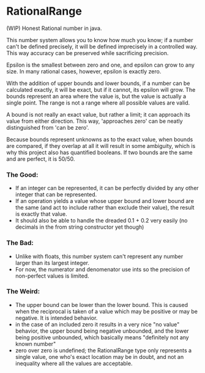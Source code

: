 # RationalRange
(WIP) Honest Rational number in java.

This number system allows you to know how much you know; if a number can't be defined precisely, it will be defined imprecisely in a controlled way. This way accuracy can be preserved while sacrificing precision.

Epsilon is the smallest between zero and one, and epsilon can grow to any size. In many rational cases, however, epsilon is exactly zero. 

With the addition of upper bounds and lower bounds, if a number can be calculated exactly, it will be exact, but if it cannot, its epsilon will grow. The bounds represent an area where the value is, but the value is actually a single point. The range is not a range where all possible values are valid.

A bound is not really an exact value, but rather a limit; it can approach its value from either direction. This way, 'approaches zero' can be neatly distinguished from 'can be zero'.

Because bounds represent unknowns as to the exact value, when bounds are compared, if they overlap at all it will result in some ambiguity, which is why this project also has quantified booleans. If two bounds are the same and are perfect, it is 50/50.

### The Good:
- If an integer can be represented, it can be perfectly divided by any other integer that can be represented. 
- If an operation yields a value whose upper bound and lower bound are the same (and act to include rather than exclude their value), the result is exactly that value.
- It should also be able to handle the dreaded 0.1 + 0.2 very easily 
(no decimals in the from string constructor yet though)

### The Bad:
- Unlike with floats, this number system can't represent any number larger than its largest integer.
- For now, the numerator and denomenator use ints so the precision of non-perfect values is limited.

### The Weird:
- The upper bound can be lower than the lower bound. This is caused when the reciprocal is taken of a value which may be positive or may be negative. It is intended behavior.
- in the case of an included zero it results in a very nice "no value" behavior, the upper bound being negative unbounded, and the lower being positive unbounded, which basically means "definitely not any known number"
- zero over zero is undefined; the RationalRange type only represents a single value, one who's exact location may be in doubt, and not an inequality where all the values are acceptable.


